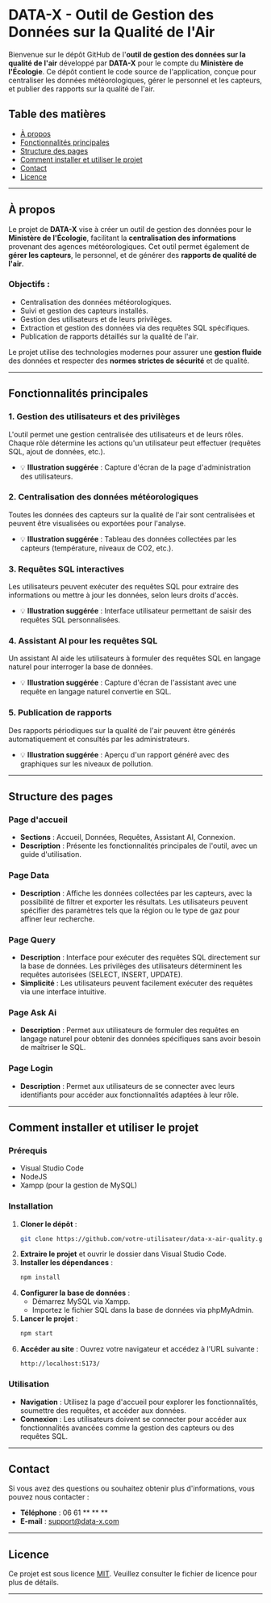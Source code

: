 # DATA-X - Outil de Gestion des Données sur la Qualité de l'Air

Bienvenue sur le dépôt GitHub de l'**outil de gestion des données sur la qualité de l'air** développé par **DATA-X** pour le compte du **Ministère de l'Écologie**. Ce dépôt contient le code source de l'application, conçue pour centraliser les données météorologiques, gérer le personnel et les capteurs, et publier des rapports sur la qualité de l'air.

## Table des matières
- [À propos](#à-propos)
- [Fonctionnalités principales](#fonctionnalités-principales)
- [Structure des pages](#structure-des-pages)
- [Comment installer et utiliser le projet](#comment-installer-et-utiliser-le-projet)
- [Contact](#contact)
- [Licence](#licence)

---

## À propos
Le projet de **DATA-X** vise à créer un outil de gestion des données pour le **Ministère de l'Écologie**, facilitant la **centralisation des informations** provenant des agences météorologiques. Cet outil permet également de **gérer les capteurs**, le personnel, et de générer des **rapports de qualité de l'air**.

### Objectifs :
- Centralisation des données météorologiques.
- Suivi et gestion des capteurs installés.
- Gestion des utilisateurs et de leurs privilèges.
- Extraction et gestion des données via des requêtes SQL spécifiques.
- Publication de rapports détaillés sur la qualité de l'air.

Le projet utilise des technologies modernes pour assurer une **gestion fluide** des données et respecter des **normes strictes de sécurité** et de qualité.

---

## Fonctionnalités principales

### 1. **Gestion des utilisateurs et des privilèges**
L'outil permet une gestion centralisée des utilisateurs et de leurs rôles. Chaque rôle détermine les actions qu'un utilisateur peut effectuer (requêtes SQL, ajout de données, etc.).
- 💡 **Illustration suggérée** : Capture d'écran de la page d'administration des utilisateurs.

### 2. **Centralisation des données météorologiques**
Toutes les données des capteurs sur la qualité de l'air sont centralisées et peuvent être visualisées ou exportées pour l'analyse.
- 💡 **Illustration suggérée** : Tableau des données collectées par les capteurs (température, niveaux de CO2, etc.).

### 3. **Requêtes SQL interactives**
Les utilisateurs peuvent exécuter des requêtes SQL pour extraire des informations ou mettre à jour les données, selon leurs droits d'accès.
- 💡 **Illustration suggérée** : Interface utilisateur permettant de saisir des requêtes SQL personnalisées.

### 4. **Assistant AI pour les requêtes SQL**
Un assistant AI aide les utilisateurs à formuler des requêtes SQL en langage naturel pour interroger la base de données.
- 💡 **Illustration suggérée** : Capture d'écran de l'assistant avec une requête en langage naturel convertie en SQL.

### 5. **Publication de rapports**
Des rapports périodiques sur la qualité de l'air peuvent être générés automatiquement et consultés par les administrateurs.
- 💡 **Illustration suggérée** : Aperçu d'un rapport généré avec des graphiques sur les niveaux de pollution.

---

## Structure des pages

### Page d'accueil
- **Sections** : Accueil, Données, Requêtes, Assistant AI, Connexion.
- **Description** : Présente les fonctionnalités principales de l'outil, avec un guide d'utilisation.

### Page Data
- **Description** : Affiche les données collectées par les capteurs, avec la possibilité de filtrer et exporter les résultats. Les utilisateurs peuvent spécifier des paramètres tels que la région ou le type de gaz pour affiner leur recherche.

### Page Query
- **Description** : Interface pour exécuter des requêtes SQL directement sur la base de données. Les privilèges des utilisateurs déterminent les requêtes autorisées (SELECT, INSERT, UPDATE).
- **Simplicité** : Les utilisateurs peuvent facilement exécuter des requêtes via une interface intuitive.

### Page Ask Ai
- **Description** : Permet aux utilisateurs de formuler des requêtes en langage naturel pour obtenir des données spécifiques sans avoir besoin de maîtriser le SQL.

### Page Login
- **Description** : Permet aux utilisateurs de se connecter avec leurs identifiants pour accéder aux fonctionnalités adaptées à leur rôle.

---

## Comment installer et utiliser le projet

### Prérequis
- Visual Studio Code
- NodeJS
- Xampp (pour la gestion de MySQL)

### Installation

1. **Cloner le dépôt** :
   ```bash
   git clone https://github.com/votre-utilisateur/data-x-air-quality.git
   ```
2. **Extraire le projet** et ouvrir le dossier dans Visual Studio Code.
3. **Installer les dépendances** :
   ```bash
   npm install
   ```
4. **Configurer la base de données** :
   - Démarrez MySQL via Xampp.
   - Importez le fichier SQL dans la base de données via phpMyAdmin.
5. **Lancer le projet** :
   ```bash
   npm start
   ```
6. **Accéder au site** :
   Ouvrez votre navigateur et accédez à l'URL suivante :
   ```
   http://localhost:5173/
   ```

### Utilisation
- **Navigation** : Utilisez la page d'accueil pour explorer les fonctionnalités, soumettre des requêtes, et accéder aux données.
- **Connexion** : Les utilisateurs doivent se connecter pour accéder aux fonctionnalités avancées comme la gestion des capteurs ou des requêtes SQL.

---

## Contact
Si vous avez des questions ou souhaitez obtenir plus d'informations, vous pouvez nous contacter :
- **Téléphone** : 06 61 ** ** **
- **E-mail** : support@data-x.com

---

## Licence
Ce projet est sous licence [MIT](LICENSE). Veuillez consulter le fichier de licence pour plus de détails.

---
